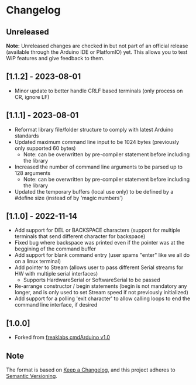 # Changelog

## Unreleased

**Note:** Unreleased changes are checked in but not part of an official release (available through the Arduino IDE or PlatfomIO) yet. This allows you to test WiP features and give feedback to them.

## [1.1.2] - 2023-08-01

- Minor update to better handle CRLF based terminals (only process on CR, ignore LF)

## [1.1.1] - 2023-08-01

- Reformat library file/folder structure to comply with latest Arduino standards
- Updated maximum command line input to be 1024 bytes (previously only supported 60 bytes)
    - Note: can be overwritten by pre-compiler statement before including the library
- Increased the number of command line arguments to be parsed up to 128 arguments
    - Note: can be overwritten by pre-compiler statement before including the library
- Updated the temporary buffers (local use only) to be defined by a #define size (instead of by 'magic numbers')

## [1.1.0] - 2022-11-14

- Add support for DEL or BACKSPACE characters (support for multiple terminals that send different character for backspace)
- Fixed bug where backspace was printed even if the pointer was at the beggining of the command buffer
- Add support for blank command entry (user spams "enter" like we all do on a linux terminal)
- Add pointer to Stream (allows user to pass different Serial streams for HW with multiple serial interfaces)
    - Supports HardwareSerial or SoftwareSerial to be passed
- Re-arrange constructor / begin statements (begin is not mandatory any longer, and is only used to set Stream speed if not previously initialized)
- Add support for a polling 'exit character' to allow calling loops to end the command line interface, if desired

## [1.0.0]

- Forked from [freaklabs cmdArduino v1.0](https://github.com/freaklabs/cmdArduino/releases/tag/v1.0)

## Note

The format is based on [Keep a Changelog](https://keepachangelog.com/en/1.0.0/),
and this project adheres to [Semantic Versioning](https://semver.org/spec/v2.0.0.html).
